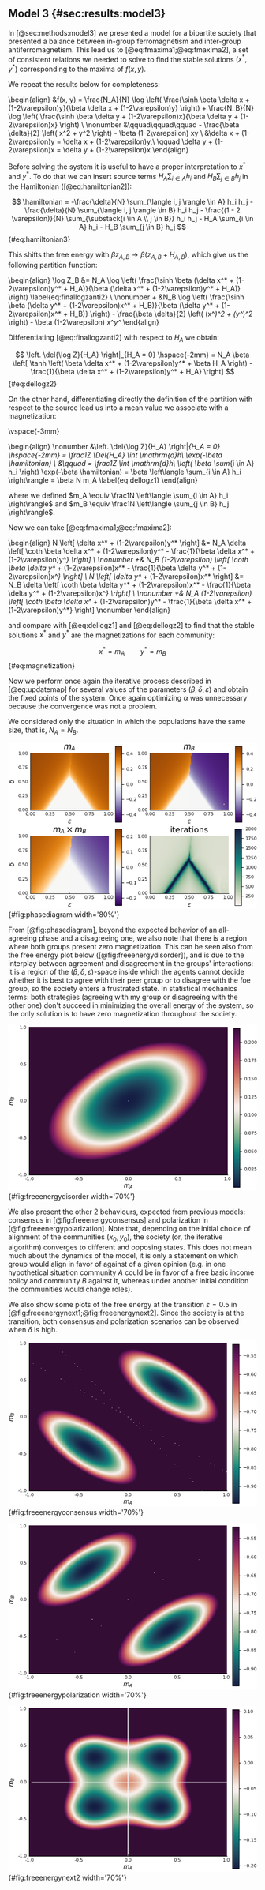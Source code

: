 
## Model 3 {#sec:results:model3}
<!-- Bipartite society: cohesiveness and antagonism -->

In [@sec:methods:model3] we presented a model for a bipartite society that presented a balance between in-group ferromagnetism and inter-group antiferromagnetism. This lead us to [@eq:fmaxima1;@eq:fmaxima2], a set of consistent relations we needed to solve to find the stable solutions $(x^*, y^*)$ corresponding to the maxima of $f(x, y)$.

We repeat the results below for completeness:

\begin{align}
    &f(x, y) = \frac{N_A}{N} \log \left( \frac{\sinh \beta \delta x + (1-2\varepsilon)y}{\beta \delta x + (1-2\varepsilon)y} \right) + \frac{N_B}{N} \log \left( \frac{\sinh \beta \delta y + (1-2\varepsilon)x}{\beta \delta y + (1-2\varepsilon)x} \right) \\
    \nonumber &\qquad\qquad\qquad - \frac{\beta \delta}{2} \left( x^2 + y^2 \right) - \beta (1-2\varepsilon) xy \\
    &\delta x + (1-2\varepsilon)y = \delta x + (1-2\varepsilon)y,\ \qquad \delta y + (1-2\varepsilon)x = \delta y + (1-2\varepsilon)x
\end{align}

Before solving the system it is useful to have a proper interpretation to $x^*$ and $y^*$. To do that we can insert source terms $H_A \sum_{i \in A} h_i$ and $H_B \sum_{j \in B} h_j$ in the Hamiltonian ([@eq:hamiltonian2]):

$$  \hamiltonian =  -\frac{\delta}{N} \sum_{\langle i, j \rangle \in A} h_i h_j -\frac{\delta}{N} \sum_{\langle i, j \rangle \in B} h_i h_j - \frac{(1 - 2 \varepsilon)}{N} \sum_{\substack{i \in A \\ j \in B}} h_i h_j - H_A \sum_{i \in A} h_i - H_B \sum_{j \in B} h_j $$  {#eq:hamiltonian3}

This shifts the free energy with $\beta z_{A,B} \to \beta\left( z_{A,B} + H_{A,B} \right)$, which give us the following partition function:

\begin{align}
    \log Z_B &= N_A \log \left( \frac{\sinh \beta (\delta x^* + (1-2\varepsilon)y^* + H_A)}{\beta (\delta x^* + (1-2\varepsilon)y^* + H_A)} \right) \label{eq:finallogzanti2} \\
    \nonumber + &N_B \log \left( \frac{\sinh \beta (\delta y^* + (1-2\varepsilon)x^* + H_B)}{\beta (\delta y^* + (1-2\varepsilon)x^* + H_B)} \right) - \frac{\beta \delta}{2} \left( (x^*)^2 + (y^*)^2 \right) - \beta (1-2\varepsilon) x^*y^*
\end{align}

Differentiating [@eq:finallogzanti2] with respect to $H_A$ we obtain:

$$ \left. \del{\log Z}{H_A} \right|_{H_A = 0} \hspace{-2mm} = N_A \beta \left[ \tanh \left( \beta \delta x^* + (1-2\varepsilon)y^* + \beta H_A \right) - \frac{1}{\beta \delta x^* + (1-2\varepsilon)y^* + H_A} \right] $$ {#eq:dellogz2}

On the other hand, differentiating directly the definition of the partition with respect to the source lead us into a mean value we associate with a magnetization:

\vspace{-3mm}

\begin{align}
    \nonumber &\left. \del{\log Z}{H_A} \right|_{H_A = 0} \hspace{-2mm} = \frac1Z \Del{H_A} \int \mathrm{d}h\ \exp(-\beta \hamiltonian) \\
    &\qquad = \frac1Z \int \mathrm{d}h\ \left( \beta \sum_{i \in A} h_i \right) \exp(-\beta \hamiltonian) = \beta \left\langle \sum_{i \in A} h_i \right\rangle = \beta N m_A \label{eq:dellogz1}
\end{align}

where we defined $m_A \equiv \frac1N \left\langle \sum_{i \in A} h_i \right\rangle$ and $m_B \equiv \frac1N \left\langle \sum_{j \in B} h_j \right\rangle$.
<!-- $$ m_A = N_A \left[ \cotanh \beta \delta x + (1-2\varepsilon)y - \frac{1}{\beta \delta x + (1-2\varepsilon)y} \right] $$ -->

Now we can take [@eq:fmaxima1;@eq:fmaxima2]:

\begin{align}
	N \left[ \delta x^* + (1-2\varepsilon)y^* \right] &= N_A \delta \left[ \coth \beta \delta x^* + (1-2\varepsilon)y^* - \frac{1}{\beta \delta x^* + (1-2\varepsilon)y^*} \right] \\
    \nonumber +& N_B (1-2\varepsilon) \left[ \coth \beta \delta y^* + (1-2\varepsilon)x^* - \frac{1}{\beta \delta y^* + (1-2\varepsilon)x^*} \right] \\
	N \left[ \delta y^* + (1-2\varepsilon)x^* \right] &= N_B \delta \left[ \coth \beta \delta y^* + (1-2\varepsilon)x^* - \frac{1}{\beta \delta y^* + (1-2\varepsilon)x^*} \right] \\
    \nonumber +& N_A (1-2\varepsilon) \left[ \coth \beta \delta x^* + (1-2\varepsilon)y^* - \frac{1}{\beta \delta x^* + (1-2\varepsilon)y^*} \right] \nonumber
\end{align}

and compare with [@eq:dellogz1] and [@eq:dellogz2] to find that the stable solutions $x^*$ and $y^*$ are the magnetizations for each community:

$$ x^* = m_A \qquad y^* = m_B $$ {#eq:magnetization}

Now we perform once again the iterative process described in [@eq:updatemap] for several values of the parameters $(\beta, \delta, \varepsilon)$ and obtain the fixed points of the system. Once again optimizing $\alpha$ was unnecessary because the convergence was not a problem.

We considered only the situation in which the populations have the same size, that is, $N_A = N_B$.

![The phase diagram when $\beta = 10.0$ and $N_A = N_B$ . The initial points for the iterative algorithm were $x_0 = 0.9, y_0 = 0.1$](images/phasediagram-full-beta10-rho05-initial0901.png){#fig:phasediagram width='80%'}

From [@fig:phasediagram], beyond the expected behavior of an all-agreeing phase and a disagreeing one, we also note that there is a region where both groups present zero magnetization. This can be seen also from the free energy plot below ([@fig:freeenergydisorder]), and is due to the interplay between agreement and disagreement in the groups' interactions: it is a region of the $(\beta, \delta, \varepsilon)$-space inside which the agents cannot decide whether it is best to agree with their peer group or to disagree with the foe group, so the society enters a frustrated state. In statistical mechanics terms: both strategies (agreeing with my group or disagreeing with the other one) don't succeed in minimizing the overall energy of the system, so the only solution is to have zero magnetization throughout the society.

![Free energy $f(x, y)$ landscape when $\beta = 10.0, \delta = 0.25, \varepsilon = 0.6$ and $N_A = N_B$ . This is a region in which there is no consensus among the communities](images/freeenergy-beta10-delta25-eps6-rho05.png){#fig:freeenergydisorder width='70%'}

We also present the other $2$ behaviours, expected from previous models: consensus in [@fig:freeenergyconsensus] and polarization in [@fig:freeenergypolarization]. Note that, depending on the initial choice of alignment of the communities $(x_0, y_0)$, the society (or, the iterative algorithm) converges to different and opposing states. This does not mean much about the dynamics of the model, it is only a statement on which group would align in favor of against of a given opinion (e.g. in one hypothetical situation community $A$ could be in favor of a free basic income policy and community $B$ against it, whereas under another initial condition the communities would change roles).

We also show some plots of the free energy at the transition $\varepsilon = 0.5$ in [@fig:freeenergynext1;@fig:freeenergynext2]. Since the society is at the transition, both consensus and polarization scenarios can be observed when $\delta$ is high.

![Free energy $f(x, y)$ landscape when $\beta = 10.0, \delta = 0.8, \varepsilon = 0.2$ and $N_A = N_B$ . This is a region in which there is overall consensus among the society](images/freeenergy-beta10-delta8-eps2-rho05.png){#fig:freeenergyconsensus width='70%'}

![Free energy $f(x, y)$ landscape when $\beta = 10.0, \delta = 0.8, \varepsilon = 0.8$ and $N_A = N_B$ . This is a region in which there is internal consensus on each community but they disagree with one another.](images/freeenergy-beta10-delta8-eps8-rho05.png){#fig:freeenergypolarization width='70%'}

![Free energy $f(x, y)$ landscape when $\beta = 10.0, \delta = 0.8, \varepsilon = 0.5$ and $N_A = N_B$ .](images/freeenergy-beta10-delta9-eps5-rho05.png){#fig:freeenergynext2 width='70%'}
